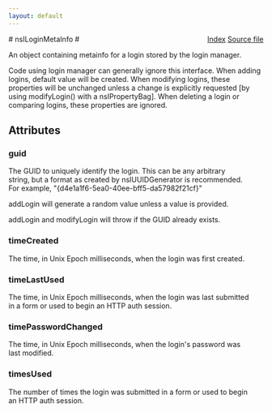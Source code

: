 ```yaml
---
layout: default
---
```

<div class='links' style='float:right'><a href="../index.html">Index</a>
<a href="http://dxr.mozilla.org/mozilla-central/source/toolkit/components/passwordmgr/nsILoginMetaInfo.idl">Source file</a>
</div>
# nsILoginMetaInfo #
  
An object containing metainfo for a login stored by the login manager.  
  
Code using login manager can generally ignore this interface. When adding  
logins, default value will be created. When modifying logins, these  
properties will be unchanged unless a change is explicitly requested [by  
using modifyLogin() with a nsIPropertyBag]. When deleting a login or  
comparing logins, these properties are ignored.  
  

## Attributes ##

### guid ###
  
The GUID to uniquely identify the login. This can be any arbitrary  
string, but a format as created by nsIUUIDGenerator is recommended.  
For example, "{d4e1a1f6-5ea0-40ee-bff5-da57982f21cf}"  
  
addLogin will generate a random value unless a value is provided.  
  
addLogin and modifyLogin will throw if the GUID already exists.  
  

### timeCreated ###
  
The time, in Unix Epoch milliseconds, when the login was first created.  
  

### timeLastUsed ###
  
The time, in Unix Epoch milliseconds, when the login was last submitted  
in a form or used to begin an HTTP auth session.  
  

### timePasswordChanged ###
  
The time, in Unix Epoch milliseconds, when the login's password was  
last modified.  
  

### timesUsed ###
  
The number of times the login was submitted in a form or used to begin  
an HTTP auth session.  
  
